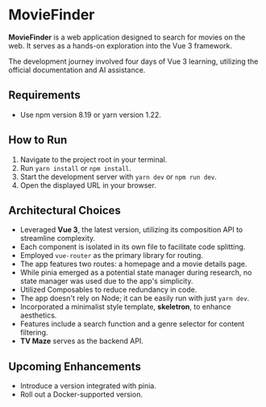 # MovieFinder

**MovieFinder** is a web application designed to search for movies on the web. It serves as a hands-on exploration into the Vue 3 framework.

The development journey involved four days of Vue 3 learning, utilizing the official documentation and AI assistance.

## Requirements
- Use npm version 8.19 or yarn version 1.22.

## How to Run
1. Navigate to the project root in your terminal.
2. Run `yarn install` or `npm install`.
3. Start the development server with `yarn dev` or `npm run dev`.
4. Open the displayed URL in your browser.

## Architectural Choices
- Leveraged **Vue 3**, the latest version, utilizing its composition API to streamline complexity.
- Each component is isolated in its own file to facilitate code splitting.
- Employed `vue-router` as the primary library for routing.
- The app features two routes: a homepage and a movie details page.
- While pinia emerged as a potential state manager during research, no state manager was used due to the app's simplicity.
- Utilized Composables to reduce redundancy in code.
- The app doesn't rely on Node; it can be easily run with just `yarn dev`.
- Incorporated a minimalist style template, **skeletron**, to enhance aesthetics.
- Features include a search function and a genre selector for content filtering.
- **TV Maze** serves as the backend API.

## Upcoming Enhancements
- Introduce a version integrated with pinia.
- Roll out a Docker-supported version.
